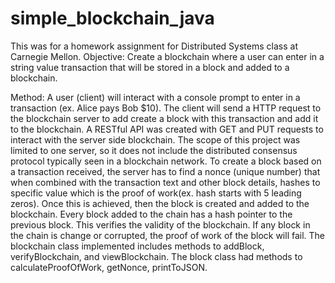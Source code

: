 # simple_blockchain_java

This was for a homework assignment for Distributed Systems class at Carnegie Mellon.
Objective: Create a blockchain where a user can enter in a string value transaction that will be stored in a block and added to a blockchain. 

Method: A user (client) will interact with a console prompt to enter in a transaction (ex. Alice pays Bob $10). The client will send a HTTP request to the blockchain server to add create a block with this transaction and add it to the blockchain. A RESTful API was created with GET and PUT requests to interact with the server side blockchain. The scope of this project was limited to one server, so it does not include the distributed consensus protocol typically seen in a blockchain network. 
To create a block based on a transaction received, the server has to find a nonce (unique number) that when combined with the transaction text and other block details, hashes to specific value which is the proof of work(ex. hash starts with 5 leading zeros). Once this is achieved, then the block is created and added to the blockchain. Every block added to the chain has a hash pointer to the previous block. This verifies the validity of the blockchain. If any block in the chain is change or corrupted, the proof of work of the block will fail. 
The blockchain class implemented includes methods to addBlock, verifyBlockchain, and viewBlockchain. The block class had methods to calculateProofOfWork, getNonce, printToJSON. 
